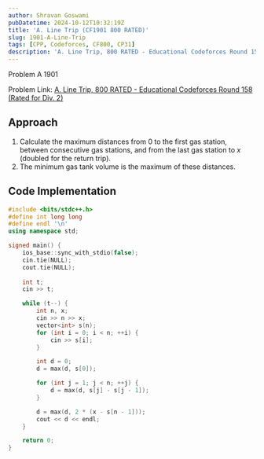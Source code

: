 ```yaml
---
author: Shravan Goswami
pubDatetime: 2024-10-12T10:32:19Z
title: 'A. Line Trip (CF1901 800 RATED)'
slug: 1901-A-Line-Trip
tags: [CPP, Codeforces, CF800, CP31]
description: 'A. Line Trip, 800 RATED - Educational Codeforces Round 158 (Rated for Div. 2)'
---
```


<p class="hidden">Problem A 1901</p>

Problem Link: [A. Line Trip, 800 RATED - Educational Codeforces Round 158 (Rated for Div. 2)](https://codeforces.com/problemset/problem/1901/A)

## Approach
1. Calculate the maximum distances from $0$ to the first gas station, between consecutive gas stations, and from the last gas station to $x$ (doubled for the return trip).
2. The minimum gas tank volume is the maximum of these distances.

## Code Implementation

```cpp
#include <bits/stdc++.h>
#define int long long
#define endl '\n'
using namespace std;

signed main() {
    ios_base::sync_with_stdio(false);
    cin.tie(NULL);
    cout.tie(NULL);
    
    int t;
    cin >> t;

    while (t--) {
        int n, x;
        cin >> n >> x;
        vector<int> s(n);
        for (int i = 0; i < n; ++i) {
            cin >> s[i];
        }

        int d = 0;
        d = max(d, s[0]);

        for (int j = 1; j < n; ++j) {
            d = max(d, s[j] - s[j - 1]);
        }

        d = max(d, 2 * (x - s[n - 1]));
        cout << d << endl;
    }

    return 0;   
}
```
